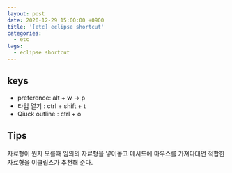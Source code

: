 ```yaml
---
layout: post
date: 2020-12-29 15:00:00 +0900
title: '[etc] eclipse shortcut'
categories:
  - etc
tags:
  - eclipse shortcut
---
```


## keys
- preference: alt + w -> p
- 타입 열기 : ctrl + shift + t
- Qiuck outline : ctrl + o


## Tips

자료형이 뭔지 모를때 임의의 자료형을 넣어놓고 메서드에 마우스를 가져다대면 적합한 자료형을 이클립스가 추천해 준다.   
